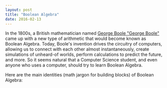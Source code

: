 ```yaml
---
layout: post
title: "Boolean Algebra"
date: 2016-02-13
---
```


In the 1800s, a British mathematician named [George Boole "George Boole"](https://www.google.com) came up with a 
new type of arithmetic that would become known as Boolean Algebra. Today, Boole's invention drives the circuitry 
of computers, allowing us to connect with each other almost instantaneously, create simulations of unheard-of worlds, 
perform calculations to predict the future, and more. So it seems natural that a Computer Science student, and even anyone
who uses a computer, should try to learn Boolean Algebra. 

Here are the main identities (math jargon for building blocks) of Boolean Algebra: 



